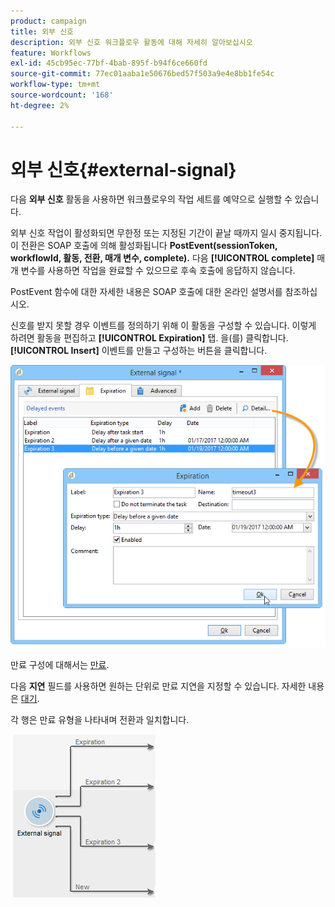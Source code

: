```yaml
---
product: campaign
title: 외부 신호
description: 외부 신호 워크플로우 활동에 대해 자세히 알아보십시오
feature: Workflows
exl-id: 45cb95ec-77bf-4bab-895f-b94f6ce660fd
source-git-commit: 77ec01aaba1e50676bed57f503a9e4e8bb1fe54c
workflow-type: tm+mt
source-wordcount: '168'
ht-degree: 2%

---
```


# 외부 신호{#external-signal}



다음 **외부 신호** 활동을 사용하면 워크플로우의 작업 세트를 예약으로 실행할 수 있습니다.

외부 신호 작업이 활성화되면 무한정 또는 지정된 기간이 끝날 때까지 일시 중지됩니다. 이 전환은 SOAP 호출에 의해 활성화됩니다 **PostEvent(sessionToken, workflowId, 활동, 전환, 매개 변수, complete).** 다음 **[!UICONTROL complete]** 매개 변수를 사용하면 작업을 완료할 수 있으므로 후속 호출에 응답하지 않습니다.

PostEvent 함수에 대한 자세한 내용은 SOAP 호출에 대한 온라인 설명서를 참조하십시오.

신호를 받지 못할 경우 이벤트를 정의하기 위해 이 활동을 구성할 수 있습니다. 이렇게 하려면 활동을 편집하고 **[!UICONTROL Expiration]** 탭. 을(를) 클릭합니다. **[!UICONTROL Insert]** 이벤트를 만들고 구성하는 버튼을 클릭합니다.

![](assets/edit_signal.png)

만료 구성에 대해서는 [만료](define-approvals.md).

다음 **지연** 필드를 사용하면 원하는 단위로 만료 지연을 지정할 수 있습니다. 자세한 내용은 [대기](wait.md).

각 행은 만료 유형을 나타내며 전환과 일치합니다.

![](assets/external_sign_diag.png)

